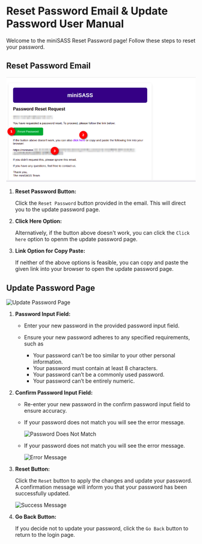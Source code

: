 # Reset Password Email & Update Password User Manual

Welcome to the miniSASS Reset Password page! Follow these steps to reset your password.

## Reset Password Email

![Reset Password Email](./img/reset-password-email-1.png)

1. **Reset Password Button:**

    Click the `Reset Password` button provided in the email. This will direct you to the update password page.

2. **Click Here Option:**

    Alternatively, if the button above doesn't work, you can click the `Click here` option to openm the update password page.

3. **Link Option for Copy Paste:**

    If neither of the above options is feasible, you can copy and paste the given link into your browser to open the update password page.

## Update Password Page

![Update Password Page](./img/reset-password-email-2.png)

1. **Password Input Field:**

    - Enter your new password in the provided password input field.
    - Ensure your new password adheres to any specified requirements, such as
        
        * Your password can’t be too similar to your other personal information. 
        * Your password must contain at least 8 characters.
        * Your password can’t be a commonly used password.
        * Your password can’t be entirely numeric.

2. **Confirm Password Input Field:**

    - Re-enter your new password in the confirm password input field to ensure accuracy.
    - If your password does not match you will see the error message.

        ![Password Does Not Match](./img/reset-password-email-4.png)

    - If your password does not match you will see the error message.

        ![Error Message](./img/reset-password-email-5.png)

3. **Reset Button:**

    Click the `Reset` button to apply the changes and update your password.
    A confirmation message will inform you that your password has been successfully updated.

    ![Success Message](./img/reset-password-email-6.png)

4. **Go Back Button:**

    If you decide not to update your password, click the `Go Back` button to return to the login page.
